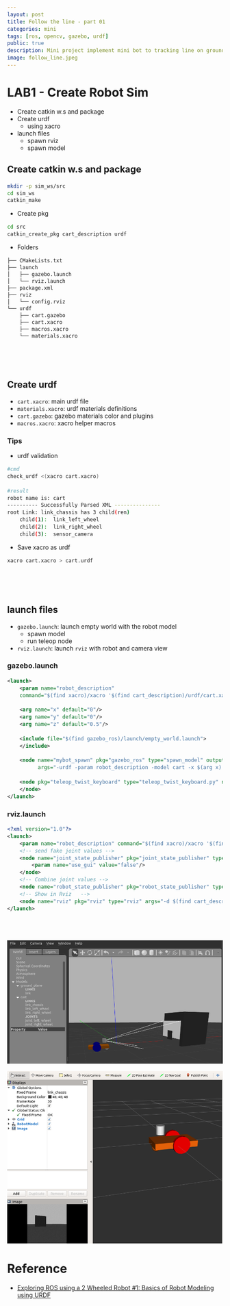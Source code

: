 ```yaml
---
layout: post
title: Follow the line - part 01
categories: mini
tags: [ros, opencv, gazebo, urdf]
public: true
description: Mini project implement mini bot to tracking line on ground, using opencv gazebo and ros
image: follow_line.jpeg
---
```


# LAB1 - Create Robot Sim
- Create catkin w.s and package
- Create urdf
  - using xacro
- launch files
  - spawn rviz
  - spawn model


## Create catkin w.s and package

```bash
mkdir -p sim_ws/src
cd sim_ws
catkin_make
```

- Create pkg

```bash
cd src
catkin_create_pkg cart_description urdf
```

- Folders
```
├── CMakeLists.txt
├── launch
│   ├── gazebo.launch
│   └── rviz.launch
├── package.xml
├── rviz
│   └── config.rviz
└── urdf
    ├── cart.gazebo
    ├── cart.xacro
    ├── macros.xacro
    └── materials.xacro
```
&nbsp;  
&nbsp;  
&nbsp;  
## Create urdf
- `cart.xacro`: main urdf file
- `materials.xacro`: urdf materials definitions
- `cart.gazebo`: gazebo materials color and plugins
- `macros.xacro`: xacro helper macros

### Tips
- urdf validation
```bash
#cmd
check_urdf <(xacro cart.xacro)

#result
robot name is: cart
---------- Successfully Parsed XML ---------------
root Link: link_chassis has 3 child(ren)
    child(1):  link_left_wheel
    child(2):  link_right_wheel
    child(3):  sensor_camera

```

- Save xacro as urdf
```bash
xacro cart.xacro > cart.urdf
```

&nbsp;  
&nbsp;  
&nbsp;  
## launch files
- `gazebo.launch`: launch empty world with the robot model
  - spawn model
  - run teleop node
- `rviz.launch`: launch `rviz` with robot and camera view
  
### gazebo.launch
```xml
<launch>
    <param name="robot_description" 
    command="$(find xacro)/xacro '$(find cart_description)/urdf/cart.xacro'" />

    <arg name="x" default="0"/>
    <arg name="y" default="0"/>
    <arg name="z" default="0.5"/>

    <include file="$(find gazebo_ros)/launch/empty_world.launch">
    </include>

    <node name="mybot_spawn" pkg="gazebo_ros" type="spawn_model" output="screen"
          args="-urdf -param robot_description -model cart -x $(arg x) -y $(arg y) -z $(arg z)" />

    <node pkg="teleop_twist_keyboard" type="teleop_twist_keyboard.py" name="teleop">
  	</node>
</launch>
```

### rviz.launch
```xml
<?xml version="1.0"?>
<launch>
	<param name="robot_description" command="$(find xacro)/xacro '$(find cart_description)/urdf/cart.xacro'"/>
	<!-- send fake joint values -->
	<node name="joint_state_publisher" pkg="joint_state_publisher" type="joint_state_publisher">
		<param name="use_gui" value="false"/>
	</node>
	<!-- Combine joint values -->
	<node name="robot_state_publisher" pkg="robot_state_publisher" type="state_publisher"/>
	<!-- Show in Rviz   -->
	<node name="rviz" pkg="rviz" type="rviz" args="-d $(find cart_description)/rviz/config.rviz" />
</launch>
```

&nbsp;  
&nbsp;  
&nbsp;  
![](/images/2019-11-08-17-32-35.png)

![](/images/2019-11-08-17-34-02.png)

# Reference
- [Exploring ROS using a 2 Wheeled Robot #1: Basics of Robot Modeling using URDF](https://www.theconstructsim.com/exploring-ros-2-wheeled-robot-part-01/)